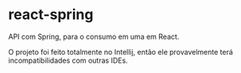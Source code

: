 # react-spring
API com Spring, para o consumo em uma <a href="https://github.com/hideki-abe/react-spring-view"> </a> em React.

O projeto foi feito totalmente no Intellij, então ele provavelmente terá incompatibilidades com outras IDEs. 
